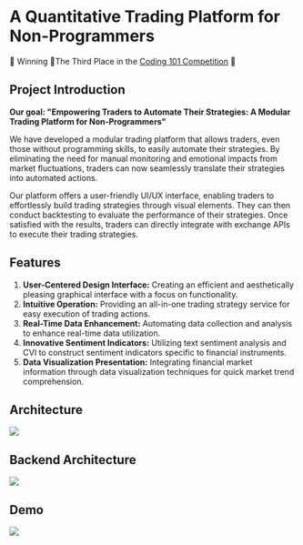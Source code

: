 # A Quantitative Trading Platform for Non-Programmers
 🎉 Winning 🥉The Third Place in the [Coding 101 Competition](https://sites.google.com/view/2023coding101/index?authuser=0) 🎉

## Project Introduction
**Our goal: "Empowering Traders to Automate Their Strategies: A Modular Trading Platform for Non-Programmers"**

We have developed a modular trading platform that allows traders, even those without programming skills, to easily automate their strategies. By eliminating the need for manual monitoring and emotional impacts from market fluctuations, traders can now seamlessly translate their strategies into automated actions.

Our platform offers a user-friendly UI/UX interface, enabling traders to effortlessly build trading strategies through visual elements. They can then conduct backtesting to evaluate the performance of their strategies. Once satisfied with the results, traders can directly integrate with exchange APIs to execute their trading strategies.

## Features
1. **User-Centered Design Interface:** Creating an efficient and aesthetically pleasing graphical interface with a focus on functionality.
2. **Intuitive Operation:** Providing an all-in-one trading strategy service for easy execution of trading actions.
3. **Real-Time Data Enhancement:** Automating data collection and analysis to enhance real-time data utilization.
4. **Innovative Sentiment Indicators:** Utilizing text sentiment analysis and CVI to construct sentiment indicators specific to financial instruments.
5. **Data Visualization Presentation:** Integrating financial market information through data visualization techniques for quick market trend comprehension.

## Architecture
![](https://github.com/araschang0827/trading-platform/blob/main/src/Architecture.jpg?raw=true)

## Backend Architecture
![](https://github.com/araschang0827/trading-platform/blob/main/src/BackendArchitecture.jpg?raw=true)

## Demo
![](https://github.com/araschang0827/trading-platform/blob/main/src/Flow.jpg?raw=true)
